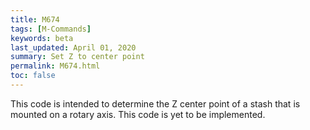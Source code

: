 ```yaml
---
title: M674
tags: [M-Commands] 
keywords: beta 
last_updated: April 01, 2020 
summary: Set Z to center point 
permalink: M674.html
toc: false 
---
```



This code is intended to determine the Z center point of a stash that is mounted on a rotary axis. This code is yet to be implemented.

